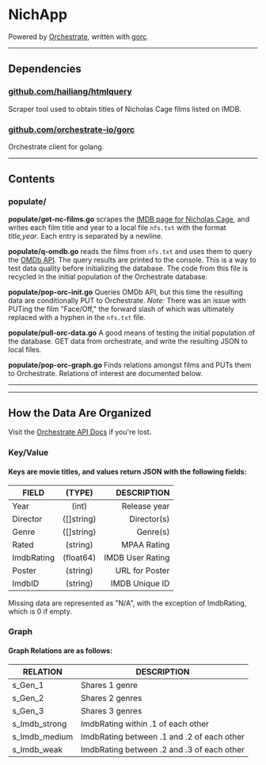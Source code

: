 
NichApp
=======
Powered by [Orchestrate](https://orchestrate.io), written with [gorc](https://github.com/orchestrate-io/gorc).
***
## Dependencies
### [github.com/hailiang/htmlquery](http://github.com/hailiang/htmlquery)
Scraper tool used to obtain titles of Nicholas Cage films listed on IMDB.
### [github.com/orchestrate-io/gorc](http://github.com/orchestrate-io/gorc)
Orchestrate client for golang.
***
## Contents
### populate/
**populate/get-nc-films.go** 
scrapes the [IMDB page for Nicholas Cage](https://www.imdb.com/name/nm0000115/), 
and writes each film title and year to a local file `nfs.txt` with the format *title,year*.
Each entry is separated by a newline.

**populate/q-omdb.go** 
reads the films from `nfs.txt` and uses them to query the [OMDb API](https://www.omdbapi.com).
The query results are printed to the console. 
This is a way to test data quality before initializing the database.
The code from this file is recycled in the initial population of the Orchestrate database.

**populate/pop-orc-init.go**
Queries OMDb API, 
but this time the resulting data are conditionally PUT to Orchestrate.
*Note:* 
There was an issue with PUTing the film "Face/Off,"
the forward slash of which was ultimately replaced with
a hyphen in the `nfs.txt` file.

**populate/pull-orc-data.go**
A good means of testing the initial population of the database.
GET data from orchestrate, and write the resulting JSON to local files.

**populate/pop-orc-graph.go**
Finds relations amongst films and PUTs them to Orchestrate.
Relations of interest are documented below.
***

***
## How the Data Are Organized
Visit the [Orchestrate API Docs](https://orchestrate.io/docs/api/?go) if you're lost.
### Key/Value
#### Keys are movie titles, and values return JSON with the following fields:

| FIELD      | (TYPE)        | DESCRIPTION      |
|------------|:-------------:|-----------------:|
| Year       | (int)         | Release year     |
| Director   | ([]string)    | Director(s)      |
| Genre      | ([]string)    | Genre(s)         |
| Rated      | (string)      | MPAA Rating      |
| ImdbRating | (float64)     | IMDB User Rating |
| Poster     | (string)      | URL for Poster   |
| ImdbID     | (string)      | IMDB Unique ID   |

Missing data are represented as "N/A", with the exception of ImdbRating, 
which is 0 if empty.

### Graph
#### Graph Relations are as follows:

| RELATION       | DESCRIPTION                                 |
|----------------|---------------------------------------------|
| s_Gen_1        | Shares 1 genre                              |
| s_Gen_2        | Shares 2 genres                             |
| s_Gen_3        | Shares 3 genres                             |
| s_Imdb_strong  | ImdbRating within .1 of each other          |
| s_Imdb_medium  | ImdbRating between .1 and .2 of each other  |
| s_Imdb_weak    | ImdbRating between .2 and .3 of each other  |